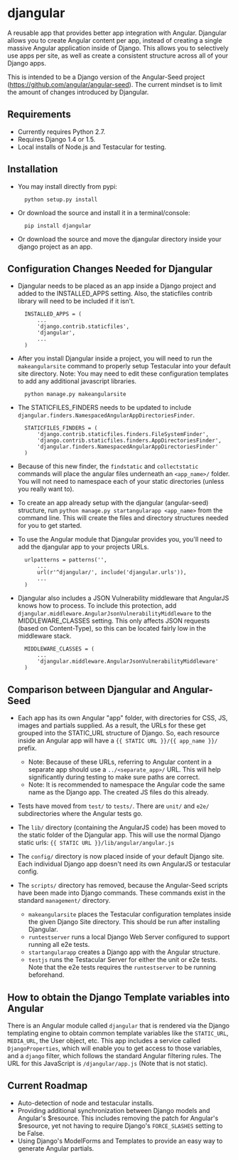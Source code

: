 djangular
=========

A reusable app that provides better app integration with Angular.  Djangular allows you to create Angular content per
app, instead of creating a single massive Angular application inside of Django.  This allows you to selectively use
apps per site, as well as create a consistent structure across all of your Django apps.

This is intended to be a Django version of the Angular-Seed project (https://github.com/angular/angular-seed).  The
current mindset is to limit the amount of changes introduced by Djangular.


Requirements
------------

+ Currently requires Python 2.7.
+ Requires Django 1.4 or 1.5.
+ Local installs of Node.js and Testacular for testing.


Installation
------------

+ You may install directly from pypi:

        python setup.py install

+ Or download the source and install it in a terminal/console:

        pip install djangular

+ Or download the source and move the djangular directory inside your django project as an app.


Configuration Changes Needed for Djangular
------------------------------------------

+ Djangular needs to be placed as an app inside a Django project and added to the INSTALLED_APPS setting.  Also, the
  staticfiles contrib library will need to be included if it isn't.

        INSTALLED_APPS = (
            ...
            'django.contrib.staticfiles',
            'djangular',
            ...
        )

+ After you install Djangular inside a project, you will need to run the `makeangularsite` command to properly setup
  Testacular into your default site directory.  Note: You may need to edit these configuration templates to add any
  additional javascript libraries.

        python manage.py makeangularsite

+ The STATICFILES_FINDERS needs to be updated to include `djangular.finders.NamespacedAngularAppDirectoriesFinder`.

        STATICFILES_FINDERS = (
            'django.contrib.staticfiles.finders.FileSystemFinder',
            'django.contrib.staticfiles.finders.AppDirectoriesFinder',
            'djangular.finders.NamespacedAngularAppDirectoriesFinder'
        )

+ Because of this new finder, the `findstatic` and `collectstatic` commands will place the angular files underneath an
  `<app_name>/` folder.  You will not need to namespace each of your static directories (unless you really want to).

+ To create an app already setup with the djangular (angular-seed) structure, run `python manage.py startangularapp
  <app_name>` from the command line.  This will create the files and directory structures needed for you to get
  started.

+ To use the Angular module that Djangular provides you, you'll need to add the djangular app to your projects URLs.

        urlpatterns = patterns('',
            ...
            url(r'^djangular/', include('djangular.urls')),
            ...
        )

+ Djangular also includes a JSON Vulnerability middleware that AngularJS knows how to process.  To include this
  protection, add `djangular.middleware.AngularJsonVulnerabilityMiddleware` to the MIDDLEWARE_CLASSES setting.  This
  only affects JSON requests (based on Content-Type), so this can be located fairly low in the middleware stack.

        MIDDLEWARE_CLASSES = (
            ...
            'djangular.middleware.AngularJsonVulnerabilityMiddleware'
        )


Comparison between Djangular and Angular-Seed
---------------------------------------------

+ Each app has its own Angular "app" folder, with directories for CSS, JS, images and partials supplied.  As a result,
  the URLs for these get grouped into the STATIC_URL structure of Django.  So, each resource inside an Angular app will
  have a `{{ STATIC URL }}/{{ app_name }}/` prefix.
    * Note: Because of these URLs, referring to Angular content in a separate app should use a `../<separate_app>/`
      URL.  This will help significantly during testing to make sure paths are correct.
    * Note: It is recommended to namespace the Angular code the same name as the Django app.  The created JS files do
      this already.

+ Tests have moved from `test/` to `tests/`.  There are `unit/` and `e2e/` subdirectories where the Angular tests go.

+ The `lib/` directory (containing the AngularJS code) has been moved to the static folder of the Djangular app.  This
  will use the normal Django static urls: `{{ STATIC URL }}/lib/angular/angular.js`

+ The `config/` directory is now placed inside of your default Django site.  Each individual Django app doesn't need
  its own AngularJS or testacular config.

+ The `scripts/` directory has removed, because the Angular-Seed scripts have been made into Django commands.  These
  commands exist in the standard `management/` directory.
    * `makeangularsite` places the Testacular configuration templates inside the given Django Site directory.  This
      should be run after installing Djangular.
    * `runtestserver` runs a local Django Web Server configured to support running all e2e tests.
    * `startangularapp` creates a Django app with the Angular structure.
    * `testjs` runs the Testacular Server for either the unit or e2e tests.  Note that the e2e tests requires the
      `runtestserver` to be running beforehand.


How to obtain the Django Template variables into Angular
--------------------------------------------------------

There is an Angular module called `djangular` that is rendered via the Django templating engine to obtain common
template variables like the `STATIC_URL`, `MEDIA_URL`, the User object, etc.  This app includes a service called
`DjangoProperties`, which will enable you to get access to those variables, and a `django` filter, which follows the
standard Angular filtering rules.  The URL for this JavaScript is `/djangular/app.js` (Note that is not static).


Current Roadmap
---------------

+ Auto-detection of node and testacular installs.
+ Providing additional synchronization between Django models and Angular's $resource.  This includes removing the patch
  for Angular's $resource, yet not having to require Django's `FORCE_SLASHES` setting to be False.
+ Using Django's ModelForms and Templates to provide an easy way to generate Angular partials.
